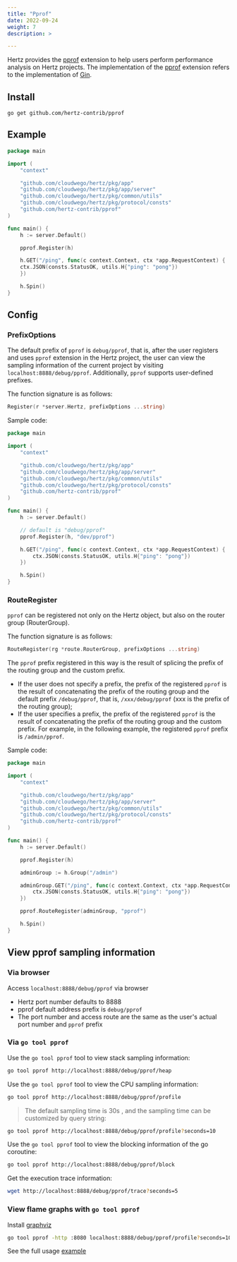```yaml
---
title: "Pprof"
date: 2022-09-24
weight: 7
description: >

---
```



Hertz provides the [pprof](https://github.com/hertz-contrib/pprof) extension to help users perform performance analysis on Hertz projects. The implementation of the [pprof](https://github.com/hertz-contrib/pprof) extension refers to the implementation of [Gin](https://github.com/gin-contrib/pprof).


## Install

```shell
go get github.com/hertz-contrib/pprof
```

## Example

```go
package main

import (
	"context"

	"github.com/cloudwego/hertz/pkg/app"
	"github.com/cloudwego/hertz/pkg/app/server"
	"github.com/cloudwego/hertz/pkg/common/utils"
	"github.com/cloudwego/hertz/pkg/protocol/consts"
	"github.com/hertz-contrib/pprof"
)

func main() {
    h := server.Default()

    pprof.Register(h)

    h.GET("/ping", func(c context.Context, ctx *app.RequestContext) {
    ctx.JSON(consts.StatusOK, utils.H{"ping": "pong"})
    })

    h.Spin()
}
```

## Config

### PrefixOptions

The default prefix of `pprof` is `debug/pprof`, that is, after the user registers and uses `pprof` extension in the Hertz project, the user can view the sampling information of the current project by visiting `localhost:8888/debug/pprof`. Additionally, `pprof` supports user-defined prefixes.


The function signature is as follows:

```go
Register(r *server.Hertz, prefixOptions ...string)
```

Sample code:

```go
package main

import (
	"context"

	"github.com/cloudwego/hertz/pkg/app"
	"github.com/cloudwego/hertz/pkg/app/server"
	"github.com/cloudwego/hertz/pkg/common/utils"
	"github.com/cloudwego/hertz/pkg/protocol/consts"
	"github.com/hertz-contrib/pprof"
)

func main() {
	h := server.Default()

	// default is "debug/pprof"
	pprof.Register(h, "dev/pprof")

	h.GET("/ping", func(c context.Context, ctx *app.RequestContext) {
		ctx.JSON(consts.StatusOK, utils.H{"ping": "pong"})
	})

	h.Spin()
}
```

### RouteRegister

`pprof` can be registered not only on the Hertz object, but also on the router group (RouterGroup).

The function signature is as follows:

```go
RouteRegister(rg *route.RouterGroup, prefixOptions ...string)
```

The `pprof` prefix registered in this way is the result of splicing the prefix of the routing group and the custom prefix.
* If the user does not specify a prefix, the prefix of the registered `pprof` is the result of concatenating the prefix of the routing group and the default prefix `/debug/pprof`, that is, `/xxx/debug/pprof` (xxx is the prefix of the routing group);
* If the user specifies a prefix, the prefix of the registered `pprof` is the result of concatenating the prefix of the routing group and the custom prefix. For example, in the following example, the registered `pprof` prefix is `/admin/pprof`.

Sample code:

```go
package main

import (
	"context"

	"github.com/cloudwego/hertz/pkg/app"
	"github.com/cloudwego/hertz/pkg/app/server"
	"github.com/cloudwego/hertz/pkg/common/utils"
	"github.com/cloudwego/hertz/pkg/protocol/consts"
	"github.com/hertz-contrib/pprof"
)

func main() {
	h := server.Default()

	pprof.Register(h)

	adminGroup := h.Group("/admin")

	adminGroup.GET("/ping", func(c context.Context, ctx *app.RequestContext) {
		ctx.JSON(consts.StatusOK, utils.H{"ping": "pong"})
	})

	pprof.RouteRegister(adminGroup, "pprof")

	h.Spin()
}
```

## View pprof sampling information

### Via browser

Access `localhost:8888/debug/pprof` via browser

* Hertz port number defaults to 8888
* pprof default address prefix is `debug/pprof`
* The port number and access route are the same as the user's actual port number and `pprof` prefix

### Via `go tool pprof`

Use the `go tool pprof` tool to view stack sampling information:

```bash
go tool pprof http://localhost:8888/debug/pprof/heap
```

Use the `go tool pprof` tool to view the CPU sampling information:

```bash
go tool pprof http://localhost:8888/debug/pprof/profile
```

> The default sampling time is 30s , and the sampling time can be customized by query string:

```bash
go tool pprof http://localhost:8888/debug/pprof/profile?seconds=10
```

Use the `go tool pprof` tool to view the blocking information of the go coroutine:

```bash
go tool pprof http://localhost:8888/debug/pprof/block
```

Get the execution trace information:

```bash
wget http://localhost:8888/debug/pprof/trace?seconds=5
```


### View flame graphs with `go tool pprof`

Install [graphviz](http://www.graphviz.org/download/)

```bash
go tool pprof -http :8080 localhost:8888/debug/pprof/profile?seconds=10
```

See the full usage [example](https://github.com/hertz-contrib/pprof/tree/main/example)

